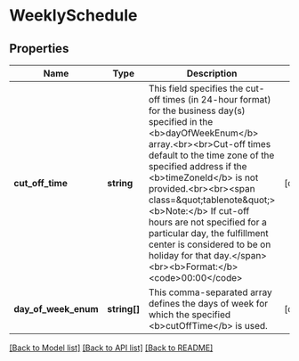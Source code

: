 # WeeklySchedule

## Properties
Name | Type | Description | Notes
------------ | ------------- | ------------- | -------------
**cut_off_time** | **string** | This field specifies the cut-off times (in 24-hour format) for the business day(s) specified in the &lt;b&gt;dayOfWeekEnum&lt;/b&gt; array.&lt;br&gt;&lt;br&gt;Cut-off times default to the time zone of the specified address if the &lt;b&gt;timeZoneId&lt;/b&gt; is not provided.&lt;br&gt;&lt;br&gt;&lt;span class&#x3D;\&quot;tablenote\&quot;&gt;&lt;b&gt;Note:&lt;/b&gt; If cut-off hours are not specified for a particular day, the fulfillment center is considered to be on holiday for that day.&lt;/span&gt;&lt;br&gt;&lt;b&gt;Format:&lt;/b&gt; &lt;code&gt;00:00&lt;/code&gt; | [optional] 
**day_of_week_enum** | **string[]** | This comma-separated array defines the days of week for which the specified &lt;b&gt;cutOffTime&lt;/b&gt; is used. | [optional] 

[[Back to Model list]](../../README.md#documentation-for-models) [[Back to API list]](../../README.md#documentation-for-api-endpoints) [[Back to README]](../../README.md)


